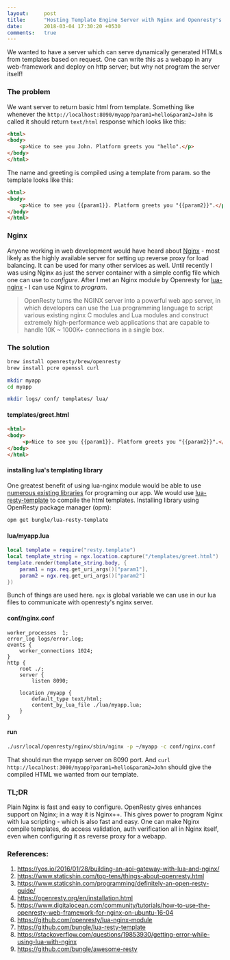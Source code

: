 ```yaml
---
layout:     post
title:      "Hosting Template Engine Server with Nginx and Openresty's Lua Plugin"
date:       2018-03-04 17:30:20 +0530
comments:   true
---
```


We wanted to have a server which can serve dynamically generated HTMLs from templates based on request. One can write this as a webapp in any web-framework and deploy on http server; but why not program the server itself!

### The problem
We want server to return basic html from template. Something like whenever the `http://localhost:8090/myapp?param1=hello&param2=John` is called it should return `text/html` response which looks like this:
```html
<html>
<body>
    <p>Nice to see you John. Platform greets you "hello".</p>
</body>
</html>
```

The name and greeting is compiled using a template from param. so the template looks like this:
```html
<html>
<body>
    <p>Nice to see you {{param1}}. Platform greets you "{{param2}}".</p>
</body>
</html>
```

### Nginx
Anyone working in web development would have heard about [Nginx](https://www.nginx.com/) - most likely as the highly available server for setting up reverse proxy for load balancing. It can be used for many other services as well. Until recently I was using Nginx as just the server container with a simple config file which one can use to _configure_. After I met an Nginx module by Openresty for [lua-nginx](https://github.com/openresty/lua-nginx-module) - I can use Nginx to _program_.

> OpenResty turns the NGINX server into a powerful web app server, in which developers can use the Lua programming language to script various existing nginx C modules and Lua modules and construct extremely high-performance web applications that are capable to handle 10K ~ 1000K+ connections in a single box.

### The solution
```bash
brew install openresty/brew/openresty
brew install pcre openssl curl

mkdir myapp
cd myapp

mkdir logs/ conf/ templates/ lua/
```

#### templates/greet.html
```html
<html>
<body>
     <p>Nice to see you {{param1}}. Platform greets you "{{param2}}".</p>
</body>
</html>
```

#### installing lua's templating library
One greatest benefit of using lua-nginx module would be able to use [numerous existing libraries](https://github.com/bungle/awesome-resty) for programing our app.
We would use [lua-resty-template](https://github.com/bungle/lua-resty-template) to compile the html templates. Installing library using OpenResty package manager (opm):
```bash
opm get bungle/lua-resty-template
```

#### lua/myapp.lua
```lua
local template = require("resty.template")
local template_string = ngx.location.capture("/templates/greet.html")
template.render(template_string.body, {
    param1 = ngx.req.get_uri_args()["param1"],
    param2 = ngx.req.get_uri_args()["param2"]
})
```

Bunch of things are used here. `ngx` is global variable we can use in our lua files to communicate with openresty's nginx server.

#### conf/nginx.conf
```nginx
worker_processes  1;
error_log logs/error.log;
events {
    worker_connections 1024;
}
http {
    root ./;
    server {
        listen 8090;

	location /myapp {
		default_type text/html;
		content_by_lua_file ./lua/myapp.lua;
	}
}
```

#### run
```bash
./usr/local/openresty/nginx/sbin/nginx -p ~/myapp -c conf/nginx.conf
```

That should run the myapp server on 8090 port. And `curl http://localhost:3000/myapp?param1=hello&param2=John` should give the compiled HTML we wanted from our template.

### TL;DR
Plain Nginx is fast and easy to configure. OpenResty gives enhances support on Nginx; in a way it is Nginx++. This gives power to program Nginx with lua scripting - which is also fast and easy. One can make Nginx compile templates, do access validation, auth verification all in Nginx itself, even when configuring it as reverse proxy for a webapp.

### References:
1. https://yos.io/2016/01/28/building-an-api-gateway-with-lua-and-nginx/
1. https://www.staticshin.com/top-tens/things-about-openresty.html
1. https://www.staticshin.com/programming/definitely-an-open-resty-guide/
1. https://openresty.org/en/installation.html
1. https://www.digitalocean.com/community/tutorials/how-to-use-the-openresty-web-framework-for-nginx-on-ubuntu-16-04
1. https://github.com/openresty/lua-nginx-module
1. https://github.com/bungle/lua-resty-template
1. https://stackoverflow.com/questions/19853930/getting-error-while-using-lua-with-nginx
1. https://github.com/bungle/awesome-resty
